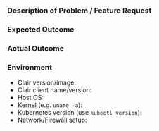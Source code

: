 <!--

Project discussion and other meta topics should be discussed on the mailing list.

GitHub issues are ONLY for bugs and features for the Clair API.
Please first create an issue on your client's repository before opening one here.

Are you using a development build of Clair?
Your problem might be solved by switching to a stable release.

-->

### Description of Problem / Feature Request

<!--- your content here --->

### Expected Outcome

<!--- your content here --->

### Actual Outcome

<!--- your content here --->

### Environment

<!--

Issues that do not contain the Environment section are AUTOMATICALLY CLOSED.
If you're making a feature request, please specify "N/A" under the environment section.

-->

- Clair version/image: 
- Clair client name/version: 
- Host OS: 
- Kernel (e.g. `uname -a`): 
- Kubernetes version (use `kubectl version`): 
- Network/Firewall setup: 
